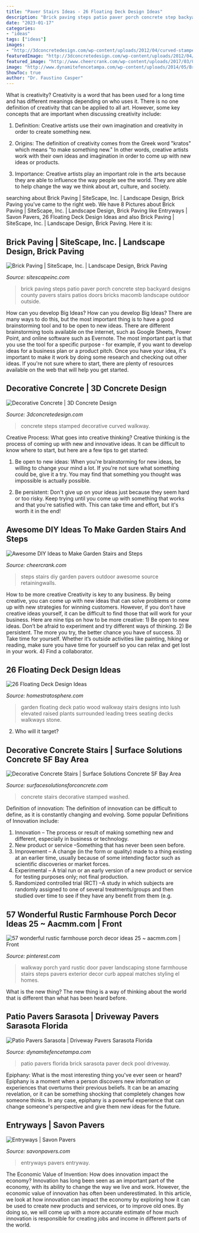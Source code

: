 ```yaml
---
title: "Paver Stairs Ideas - 26 Floating Deck Design Ideas"
description: "Brick paving steps patio paver porch concrete step backyard designs county pavers stairs patios doors bricks macomb landscape outdoor outside"
date: "2023-01-17"
categories:
- "ideas"
tags: ["ideas"]
images:
- "http://3dconcretedesign.com/wp-content/uploads/2012/04/curved-stamped-front-steps-768x1024.jpg"
featuredImage: "http://3dconcretedesign.com/wp-content/uploads/2012/04/curved-stamped-front-steps-768x1024.jpg"
featured_image: "http://www.cheercrank.com/wp-content/uploads/2017/03/06-diy-outdoor-steps-and-stairs-ideas.jpg"
image: "http://www.dynamitefencetampa.com/wp-content/uploads/2014/05/Brick-Paver-Patio-Tampa-Fl.png"
ShowToc: true
author: "Dr. Faustino Casper"
---
```



What is creativity?
Creativity is a word that has been used for a long time and has different meanings depending on who uses it. There is no one definition of creativity that can be applied to all art. However, some key concepts that are important when discussing creativity include:
1) Definition: Creative artists use their own imagination and creativity in order to create something new.

2) Origins: The definition of creativity comes from the Greek word "kratos" which means "to make something new." In other words, creative artists work with their own ideas and imagination in order to come up with new ideas or products.

3) Importance: Creative artists play an important role in the arts because they are able to influence the way people see the world. They are able to help change the way we think about art, culture, and society.

	

		
searching about Brick Paving | SiteScape, Inc. | Landscape Design, Brick Paving you've came to the right web. We have 8 Pictures about Brick Paving | SiteScape, Inc. | Landscape Design, Brick Paving like Entryways | Savon Pavers, 26 Floating Deck Design Ideas and also Brick Paving | SiteScape, Inc. | Landscape Design, Brick Paving. Here it is:
		
    
## Brick Paving | SiteScape, Inc. | Landscape Design, Brick Paving

<img loading=lazy src="https://sitescapeinc.com/wp-content/gallery/brickpaving-2/brick-paver-steps-mcomb-county-2.jpg" onerror="this.onerror=null;this.src='https://tse1.mm.bing.net/th?id=OIP.5rf5a4HT5H3tHQBbDx7uRwHaFj&amp;pid=15.1';" alt="Brick Paving | SiteScape, Inc. | Landscape Design, Brick Paving">

_Source: sitescapeinc.com_

>brick paving steps patio paver porch concrete step backyard designs county pavers stairs patios doors bricks macomb landscape outdoor outside. 

	

How can you develop Big Ideas?
How can you develop Big Ideas? There are many ways to do this, but the most important thing is to have a good brainstorming tool and to be open to new ideas. There are different brainstorming tools available on the internet, such as Google Sheets, Power Point, and online software such as Evernote. The most important part is that you use the tool for a specific purpose - for example, if you want to develop ideas for a business plan or a product pitch. Once you have your idea, it's important to make it work by doing some research and checking out other ideas. If you're not sure where to start, there are plenty of resources available on the web that will help you get started.

    
## Decorative Concrete | 3D Concrete Design

<img loading=lazy src="http://3dconcretedesign.com/wp-content/uploads/2012/04/curved-stamped-front-steps-768x1024.jpg" onerror="this.onerror=null;this.src='https://tse2.mm.bing.net/th?id=OIP.TNhcZp7cGvrxUmk10jx0yQHaJ4&amp;pid=15.1';" alt="Decorative Concrete | 3D Concrete Design">

_Source: 3dconcretedesign.com_

>concrete steps stamped decorative curved walkway. 

	

Creative Process: What goes into creative thinking?
Creative thinking is the process of coming up with new and innovative ideas. It can be difficult to know where to start, but here are a few tips to get started: 
1. Be open to new ideas: When you're brainstorming for new ideas, be willing to change your mind a lot. If you're not sure what something could be, give it a try. You may find that something you thought was impossible is actually possible. 

2. Be persistent: Don't give up on your ideas just because they seem hard or too risky. Keep trying until you come up with something that works and that you're satisfied with. This can take time and effort, but it's worth it in the end! 


    
## Awesome DIY Ideas To Make Garden Stairs And Steps

<img loading=lazy src="http://www.cheercrank.com/wp-content/uploads/2017/03/06-diy-outdoor-steps-and-stairs-ideas.jpg" onerror="this.onerror=null;this.src='https://tse3.mm.bing.net/th?id=OIP.79VkSuFvKvh_c5LO6wwiHwHaLH&amp;pid=15.1';" alt="Awesome DIY Ideas to Make Garden Stairs and Steps">

_Source: cheercrank.com_

>steps stairs diy garden pavers outdoor awesome source retainingwalls. 

	

How to be more creative
Creativity is key to any business. By being creative, you can come up with new ideas that can solve problems or come up with new strategies for winning customers. However, if you don’t have creative ideas yourself, it can be difficult to find those that will work for your business. Here are nine tips on how to be more creative: 1) Be open to new ideas. Don’t be afraid to experiment and try different ways of thinking. 2) Be persistent. The more you try, the better chance you have of success. 3) Take time for yourself. Whether it’s outside activities like painting, hiking or reading, make sure you have time for yourself so you can relax and get lost in your work. 4) Find a collaborator.

    
## 26 Floating Deck Design Ideas

<img loading=lazy src="http://s3.amazonaws.com/homestratosphere/wp-content/uploads/2016/04/27172011/3-Floating-Deck-Ideas-682x1024.jpeg" onerror="this.onerror=null;this.src='https://tse1.mm.bing.net/th?id=OIP.M-3Y92R8n7Cx_pyCKPMSlAHaLH&amp;pid=15.1';" alt="26 Floating Deck Design Ideas">

_Source: homestratosphere.com_

>garden floating deck patio wood walkway stairs designs into lush elevated raised plants surrounded leading trees seating decks walkways stone. 

	

2) Who will it target?

    
## Decorative Concrete Stairs | Surface Solutions Concrete SF Bay Area

<img loading=lazy src="http://surfacesolutionsforconcrete.com/wp-content/uploads/2017/11/Stamped-concrete-stairs-Muscato-1.jpg" onerror="this.onerror=null;this.src='https://tse4.mm.bing.net/th?id=OIP.UeAFUHqNyX8ZjaWifl1vKAHaJ4&amp;pid=15.1';" alt="Decorative Concrete Stairs | Surface Solutions Concrete SF Bay Area">

_Source: surfacesolutionsforconcrete.com_

>concrete stairs decorative stamped washed. 

	

Definition of innovation:
The definition of innovation can be difficult to define, as it is constantly changing and evolving. Some popular Definitions of Innovation include:
1. Innovation – The process or result of making something new and different, especially in business or technology.
2. New product or service –Something that has never been seen before.
3. Improvement – A change (in the form or quality) made to a thing existing at an earlier time, usually because of some intending factor such as scientific discoveries or market forces.
4. Experimental – A trial run or an early version of a new product or service for testing purposes only; not final production. 
5. Randomized controlled trial (RCT) –A study in which subjects are randomly assigned to one of several treatments/groups and then studied over time to see if they have any benefit from them (e.g.

    
## 57 Wonderful Rustic Farmhouse Porch Decor Ideas 25 ~ Aacmm.com | Front

<img loading=lazy src="https://i.pinimg.com/736x/b2/d7/3c/b2d73c6084ca95edd2641897b47fce69.jpg" onerror="this.onerror=null;this.src='https://tse1.mm.bing.net/th?id=OIP.fR6u6vYrV5ohFWKJI0xWEQHaKW&amp;pid=15.1';" alt="57 wonderful rustic farmhouse porch decor ideas 25 ~ aacmm.com | Front">

_Source: pinterest.com_

>walkway porch yard rustic door paver landscaping stone farmhouse stairs steps pavers exterior decor curb appeal matches styling el homes. 

	

What is the new thing?
The new thing is a way of thinking about the world that is different than what has been heard before.

    
## Patio Pavers Sarasota | Driveway Pavers Sarasota Florida

<img loading=lazy src="http://www.dynamitefencetampa.com/wp-content/uploads/2014/05/Brick-Paver-Patio-Tampa-Fl.png" onerror="this.onerror=null;this.src='https://tse1.mm.bing.net/th?id=OIP.M9KlxHdlfLbJAU4-Pjvd1AHaFi&amp;pid=15.1';" alt="Patio Pavers Sarasota | Driveway Pavers Sarasota Florida">

_Source: dynamitefencetampa.com_

>patio pavers florida brick sarasota paver deck pool driveway. 

	

Epiphany: What is the most interesting thing you've ever seen or heard?
Epiphany is a moment when a person discovers new information or experiences that overturns their previous beliefs. It can be an amazing revelation, or it can be something shocking that completely changes how someone thinks. In any case, epiphany is a powerful experience that can change someone's perspective and give them new ideas for the future.

    
## Entryways | Savon Pavers

<img loading=lazy src="https://savonpavers.com/wp-content/uploads/2014/12/Savon_Pavers_Entryway_Entryways_01-1.jpg" onerror="this.onerror=null;this.src='https://tse4.mm.bing.net/th?id=OIP.B1NsSi7iGVvz3Bf7yt24iwHaE8&amp;pid=15.1';" alt="Entryways | Savon Pavers">

_Source: savonpavers.com_

>entryways pavers entryway. 

	

The Economic Value of Invention: How does innovation impact the economy?
Innovation has long been seen as an important part of the economy, with its ability to change the way we live and work. However, the economic value of innovation has often been underestimated. In this article, we look at how innovation can impact the economy by exploring how it can be used to create new products and services, or to improve old ones. By doing so, we will come up with a more accurate estimate of how much innovation is responsible for creating jobs and income in different parts of the world.


